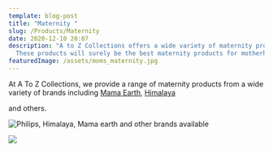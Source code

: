 ```yaml
---
template: blog-post
title: "Maternity "
slug: /Products/Maternity
date: 2020-12-10 20:07
description: "A to Z Collections offers a wide variety of maternity products.
  These products will surely be the best maternity products for motherhood. "
featuredImage: /assets/moms_maternity.jpg
---
```

At A To Z Collections, we provide a range of maternity products from  a wide variety of brands including [Mama Earth](mamaearth.in), [Himalaya](himalayababycare.com)

 and others.

![Philips, Himalaya, Mama earth and other brands available](/assets/brands.png)

![](/assets/scf332_01-ims-en_bh.webp)